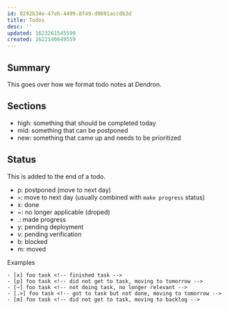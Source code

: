 ```yaml
---
id: 0292b34e-47eb-4499-8f49-d9891accdb3d
title: Todos
desc: ''
updated: 1623261545599
created: 1622146649559
---
```


## Summary

This goes over how we format todo notes at Dendron.

## Sections
- high: something that should be completed today
- mid: something that can be postponed
- new: something that came up and needs to be prioritized

## Status

This is added to the end of a todo. 


- p: postponed (move to next day)
- `>`: move to next day (usually combined with `make progress` status)
- x: done
- ~: no longer applicable (droped)
- .: made progress
- y: pending deployment
- v: pending verification
- b: blocked
- m: moved 

Examples
```
- [x] foo task <!-- finished task -->
- [p] foo task <!-- did not get to task, moving to tomorrow -->
- [~] foo task <!-- not doing task, no longer relevant -->
- [.>] foo task <!-- got to task but not done, moving to tomorrow -->
- [m] foo task <!-- did not get to task, moving to backlog -->
```
